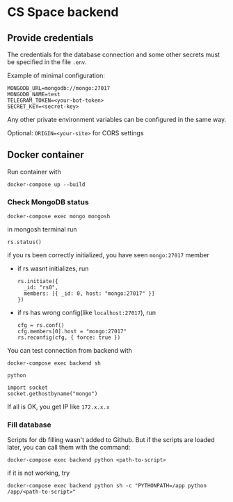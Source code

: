 # CS Space backend
## Provide credentials
The credentials for the database connection and some other secrets
must be specified in the file `.env`.

Example of minimal configuration:
```
MONGODB_URL=mongodb://mongo:27017
MONGODB_NAME=test
TELEGRAM_TOKEN=<your-bot-token>
SECRET_KEY=<secret-key>
```

Any other private environment variables can be configured in the same way.

Optional: `ORIGIN=<your-site>` for CORS settings

## Docker container

Run container with

```#shell
docker-compose up --build
```
### Check MongoDB status
```#shell
docker-compose exec mongo mongosh
```
in mongosh terminal run 
```#shell
rs.status()
```
if you rs been correctly initialized, you have seen `mongo:27017` member 

- if rs wasnt initializes, run
    ```#shell
    rs.initiate({
      _id: "rs0",
      members: [{ _id: 0, host: "mongo:27017" }]
    })
    ```
- if rs has wrong config(like `localhost:27017`), run
    ```#shell
    cfg = rs.conf()
    cfg.members[0].host = "mongo:27017"
    rs.reconfig(cfg, { force: true })
    ```
  
You can test connection from backend with
```#shell
docker-compose exec backend sh
```
```#shell
python
```
```#shell
import socket
socket.gethostbyname("mongo")
```

If all is OK, you get IP like `172.x.x.x`

### Fill database

Scripts for db filling wasn't added to Github. 
But if the scripts are loaded later, you can call them with the command:
```#shell
docker-compose exec backend python <path-to-script>
```

if it is not working, try 
```#shell
docker-compose exec backend python sh -c "PYTHONPATH=/app python /app/<path-to-script>"
```